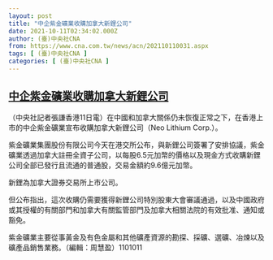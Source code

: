 ```yaml
---
layout: post
title: "中企紫金礦業收購加拿大新鋰公司"
date: 2021-10-11T02:34:02.000Z
author: (臺)中央社CNA
from: https://www.cna.com.tw/news/acn/202110110031.aspx
tags: [ (臺)中央社CNA ]
categories: [ (臺)中央社CNA ]
---
```

<!--1633919642000-->
[中企紫金礦業收購加拿大新鋰公司](https://www.cna.com.tw/news/acn/202110110031.aspx)
------

<div>
<div></div><div><p>（中央社記者張謙香港11日電）在中國和加拿大關係仍未恢復正常之下，在香港上市的中企紫金礦業宣布收購加拿大新鋰公司（Neo Lithium Corp.）。</p><p>紫金礦業集團股份有限公司今天在港交所公布，與新鋰公司簽署了安排協議，紫金礦業透過加拿大註冊全資子公司，以每股6.5元加幣的價格以及現金方式收購新鋰公司全部已發行且流通的普通股，交易金額約9.6億元加幣。</p><p>新鋰為加拿大證券交易所上市公司。</p><p>但公布指出，這次收購仍需要獲得新鋰公司特別股東大會審議通過，以及中國政府或其授權的有關部門和加拿大有關監管部門及加拿大相關法院的有效批准、通知或豁免。</p><p>紫金礦業主要從事黃金及有色金屬和其他礦產資源的勘探、採礦、選礦、冶煉以及礦產品銷售業務。（編輯：周慧盈）1101011</p></div>
</div>
